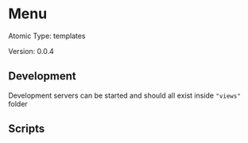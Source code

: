 # Menu

Atomic Type: templates

Version: 0.0.4

## Development

Development servers can be started and should all exist inside `"views"` folder

## Scripts
